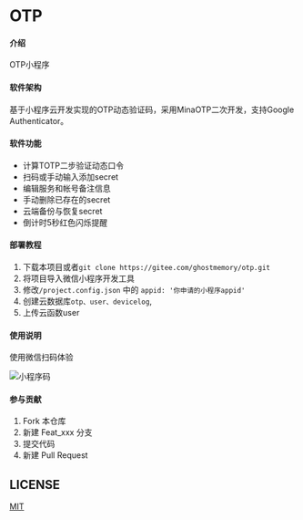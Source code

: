 # OTP

#### 介绍
OTP小程序

#### 软件架构
基于小程序云开发实现的OTP动态验证码，采用MinaOTP二次开发，支持Google Authenticator。


#### 软件功能

- 计算TOTP二步验证动态口令
- 扫码或手动输入添加secret
- 编辑服务和帐号备注信息
- 手动删除已存在的secret
- 云端备份与恢复secret
- 倒计时5秒红色闪烁提醒

#### 部署教程

1. 下载本项目或者``` git clone https://gitee.com/ghostmemory/otp.git ```
2. 将项目导入微信小程序开发工具 
3. 修改```/project.config.json``` 中的 ```appid: '你申请的小程序appid' ```
4. 创建云数据库```otp、user、devicelog```,
5. 上传云函数user

#### 使用说明

使用微信扫码体验

![小程序码](https://images.gitee.com/uploads/images/2020/0824/162015_16d7b5d8_21964.jpeg "gh_508ca98f3bfb_430.jpg")



#### 参与贡献

1.  Fork 本仓库
2.  新建 Feat_xxx 分支
3.  提交代码
4.  新建 Pull Request

## LICENSE

[MIT](https://gitee.com/ghostmemory/otp/blob/master/LICENSE)
